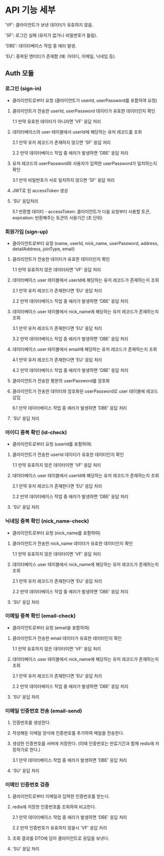 # API 기능 세부

'VF': 클라이언트가 보낸 데이터가 유효하지 않음.

'SF': 로그인 실패 (유저가 없거나 비밀번호가 틀림).

'DBE': 데이터베이스 작업 중 에러 발생.

'EU': 중복된 엔터티가 존재함 (예: 아이디, 이메일, 닉네임 등).
  
## Auth 모듈
  
### 로그인 (sign-in)

- 클라이언트로부터 요청 (클라이언트가 userId, userPassword를 포함하여 요청)
1. 클라이언트가 전송한 userId, userPassword 데이터가 유효한 데이터인지 확인 

    1.1 만약 유효한 데이터가 아니라면 'VF' 응답 처리

2. 데이터베이스의 user 테이블에서 userId에 해당하는 유저 레코드를 조회

    2.1 만약 유저 레코드가 존재하지 않으면 'SF' 응답 처리

    2.2 만약 데이터베이스 작업 중 에러가 발생하면 'DBE' 응답 처리

3. 유저 레코드의 userPassword와 사용자가 입력한 userPassword가 일치하는지 확인

    3.1 만약 비밀번호가 서로 일치하지 않으면 'SF' 응답 처리

4. JWT로 된 accessToken 생성

5. 'SU' 응답처리

    5.1 반환할 데이터 - accessToken: 클라이언트가 다음 요청부터 사용할 토큰, 
    expiration: 반환해주는 토큰의 사용기간 (초 단위)

### 회원가입 (sign-up)

- 클라이언트로부터 요청 (name, userId, nick_name, userPassword, address, detailAddress, joinType, email)
1. 클라리언트가 전송한 데이터가 유효한 데이터인지 확인

    1.1 만약 유효하지 않은 데이터라면 'VF' 응답 처리


2. 데이터베이스 user 테이블에서 userId에 해당하는 유저 레코드가 존재하는지 조회

    2.1 만약 유저 레코드가 존재한다면 'EU' 응답 처리

    2.2 만약 데이터베이스 작업 중 에러가 발생하면 'DBE' 응답 처리


3. 데이터베이스 user 테이블에서 nick_name에 해당하는 유저 레코드가 존재하는지 조회

    3.1 만약 유저 레코드가 존재한다면 'EU' 응답 처리

    3.2 만약 데이터베이스 작업 중 에러가 발생하면 'DBE' 응답 처리


4. 데이터베이스 user 테이블에서 email에 해당하는 유저 레코드가 존재하는지 조회

    4.1 만약 유저 레코드가 존재한다면 'EU' 응답 처리

    4.2 만약 데이터베이스 작업 중 에러가 발생하면 'DBE' 응답 처리


5. 클라이언트가 전송한 평문의 userPassword를 암호화


6. 클라이언트가 전송한 데이터와 암호화된 userPassword로 user 테이블에 레코드 삽입

    6.1 만약 데이터베이스 작업 중 에러가 발생하면 'DBE' 응답 처리

8. 'SU' 응답 처리

### 아이디 중복 확인 (id-check)

- 클라이언트로부터 요청 (userId를 포함하여)
1. 클라이언트가 전송한 userId 데이터가 유효한 데이터인지 확인

    1.1 만약 유효하지 않은 데이터이면 'VF' 응답 처리

2. 데이터베이스 user 테이블에서 userId에 해당하는 유저 레코드가 존재하는지 조회

    2.1 만약 유저 레코드가 존재한다면 'EU' 응답 처리

    2.2 만약 데이터베이스 작업 중 에러가 발생하면 'DBE' 응답 처리

3. 'SU' 응답 처리

### 닉네임 중복 확인 (nick_name-check)

- 클라이언트로부터 요청 (nick_name를 포함하여)
1. 클라이언트가 전송한 nick_name 데이터가 유효한 데이터인지 확인

    1.1 만약 유효하지 않은 데이터이면 'VF' 응답 처리

2. 데이터베이스 user 테이블에서 nick_name에 해당하는 유저 레코드가 존재하는지 조회

    2.1 만약 유저 레코드가 존재한다면 'EU' 응답 처리

    2.2 만약 데이터베이스 작업 중 에러가 발생하면 'DBE' 응답 처리

3. 'SU' 응답 처리

### 이메일 중복 확인 (email-check)

- 클라이언트로부터 요청 (email을 포함하여)
1. 클라이언트가 전송한 email 데이터가 유효한 데이터인지 확인

    1.1 만약 유효하지 않은 데이터이면 'VF' 응답 처리

2. 데이터베이스 user 테이블에서 nick_name에 해당하는 유저 레코드가 존재하는지 조회

    2.1 만약 유저 레코드가 존재한다면 'EU' 응답 처리

    2.2 만약 데이터베이스 작업 중 에러가 발생하면 'DBE' 응답 처리

3. 'SU' 응답 처리

### 이메일 인증번호 전송 (email-send)

1. 인증번호를 생성한다.

2. 작성해둔 이메일 양식에 인증번호를 추가하여 메일을 전송한다.

3. 생성한 인증번호를 서버에 저장한다. (이때 인증번호는 만료기간과 함께 redis에 저장하기로 한다.)

    3.1 만약 데이터베이스 작업 중 에러가 발생하면 'DBE' 응답 처리

4. 'SU' 응답 처리

### 이메인 인증번호 검증
    
1. 클라이언트로부터 이메일과 입력한 인증번호를 받는다.
    
2. redis에 저장한 인증번호를 조회하여 비교한다.

    2.1 만약 데이터베이스 작업 중 에러가 발생하면 'DBE' 응답 처리

    2.2 만약 인증번호가 유효하지 않을시 'VF' 응답 처리
    
3. 조회 결과를 DTO에 담아 클라이언트로 응답을 보낸다.

4. 'SU' 응답 처리